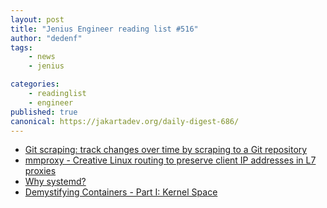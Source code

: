 ```yaml
---
layout: post
title: "Jenius Engineer reading list #516"
author: "dedenf"
tags:
    - news
    - jenius

categories:
    - readinglist
    - engineer
published: true
canonical: https://jakartadev.org/daily-digest-686/
---
```


- [Git scraping: track changes over time by scraping to a Git repository](https://simonwillison.net/2020/Oct/9/git-scraping/)
- [mmproxy - Creative Linux routing to preserve client IP addresses in L7 proxies](https://blog.cloudflare.com/mmproxy-creative-way-of-preserving-client-ips-in-spectrum/)
- [Why systemd?](http://blog.jorgenschaefer.de/2014/07/why-systemd.html)
- [Demystifying Containers - Part I: Kernel Space](https://medium.com/@saschagrunert/demystifying-containers-part-i-kernel-space-2c53d6979504)